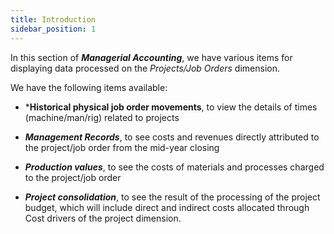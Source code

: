 ```yaml
---
title: Introduction 
sidebar_position: 1
---
```


In this section of ***Managerial Accounting***, we have various items for displaying data processed on the *Projects/Job Orders* dimension.

We have the following items available:

- ***Historical physical job order movements**, to view the details of times (machine/man/rig) related to projects

- ***Management Records***, to see costs and revenues directly attributed to the project/job order from the mid-year closing

- ***Production values***, to see the costs of materials and processes charged to the project/job order

- ***Project consolidation***, to see the result of the processing of the project budget, which will include direct and indirect costs allocated through Cost drivers of the project dimension.